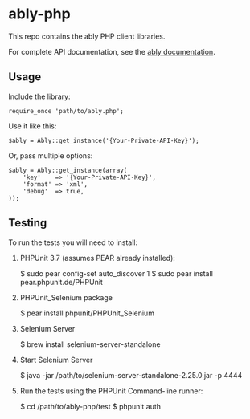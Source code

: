 # ably-php

This repo contains the ably PHP client libraries.

For complete API documentation, see the [ably documentation](https://ably.io/documentation).

## Usage

Include the library:

    require_once 'path/to/ably.php';

Use it like this:

    $ably = Ably::get_instance('{Your-Private-API-Key}');

Or, pass multiple options:

    $ably = Ably::get_instance(array(
        'key'    => '{Your-Private-API-Key}',
        'format' => 'xml',
        'debug'  => true,
    ));

## Testing

To run the tests you will need to install:

1. PHPUnit 3.7 (assumes PEAR already installed):

    $ sudo pear config-set auto_discover 1
    $ sudo pear install pear.phpunit.de/PHPUnit

2. PHPUnit_Selenium package

    $ pear install phpunit/PHPUnit_Selenium

3. Selenium Server

    $ brew install selenium-server-standalone

4. Start Selenium Server

    $ java -jar /path/to/selenium-server-standalone-2.25.0.jar -p 4444

5. Run the tests using the PHPUnit Command-line runner:

    $ cd /path/to/ably-php/test
    $ phpunit auth

